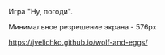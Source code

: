 Игра "Ну, погоди".

Минимальное резрешение экрана - 576px

https://jvelichko.github.io/wolf-and-eggs/
